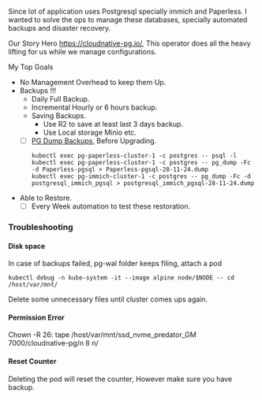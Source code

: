 Since lot of application uses Postgresql specially immich and Paperless. I wanted to solve the ops to manage these databases, specially automated backups and disaster recovery. 

Our Story Hero https://cloudnative-pg.io/, This operator does all the heavy lifting for us while we manage configurations. 

My Top Goals

- No Management Overhead to keep them Up.
- Backups !!!
	- Daily Full Backup.
	- Incremental Hourly or 6 hours backup.
	- Saving Backups.
		- Use R2 to save at least last 3 days backup.
		- Use Local storage Minio etc. 
	- [ ] [PG Dump Backups](https://cloudnative-pg.io/documentation/1.24/troubleshooting/#emergency-backup), Before Upgrading.
		```
		kubectl exec pg-paperless-cluster-1 -c postgres -- psql -l
		kubectl exec pg-paperless-cluster-1 -c postgres -- pg_dump -Fc -d Paperless-pgsql > Paperless-pgsql-28-11-24.dump
		kubectl exec pg-immich-cluster-1 -c postgres -- pg_dump -Fc -d postgresql_immich_pgsql > postgresql_immich_pgsql-28-11-24.dump
		```
- Able to Restore.
	- [ ] Every Week automation to test these restoration.
### Troubleshooting 

#### Disk space 

In case of backups failed, pg-wal folder keeps filing, attach a pod 

```
kubectl debug -n kube-system -it --image alpine node/$NODE -- cd /host/var/mnt/
```

Delete some unnecessary files until cluster comes ups again.


#### Permission Error 


Chown -R 26: tape /host/var/mnt/ssd_nvme_predator_GM 7000/cloudnative-pg/n 8 n/

#### Reset Counter 

Deleting the pod will reset the counter, However make sure you have backup.